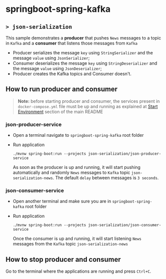 # springboot-spring-kafka
## `> json-serialization`

This sample demonstrates a **producer** that pushes `News` messages to a topic in `Kafka` and a **consumer** that listens those messages from `Kafka`
- Producer serializes the message `key` using `StringSerializer` and the message `value` using `JsonSerializer`;
- Consumer deserializes the message `key` using `StringDeserializer` and the message `value` using `JsonDeserializer`;
- Producer creates the Kafka topics and Consumer doesn't.

## How to run producer and consumer

> **Note:** before starting producer and consumer, the services present in `docker-compose.yml` file must be up and running as explained at [Start Environment](https://github.com/ivangfr/springboot-spring-kafka#start-environment) section of the main README

### json-producer-service

- Open a terminal navigate to `springboot-spring-kafka` root folder

- Run application
  ```
  ./mvnw spring-boot:run --projects json-serialization/json-producer-service
  ```

  As soon as the producer is up and running, it will start pushing automatically and randomly `News` messages to `Kafka` topic `json-serialization-news`. The default `delay` between messages is `3 seconds`.

### json-consumer-service

- Open another terminal and make sure you are in `springboot-spring-kafka` root folder

- Run application
  ```
  ./mvnw spring-boot:run --projects json-serialization/json-consumer-service
  ```

  Once the consumer is up and running, it will start listening `News` messages from the `Kafka` topic `json-serialization-news`

## How to stop producer and consumer

Go to the terminal where the applications are running and press `Ctrl+C`.
